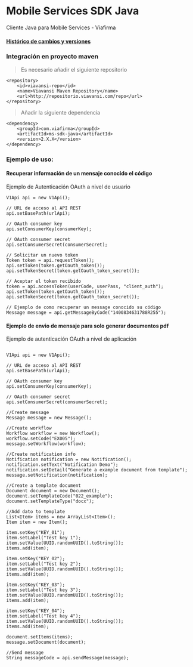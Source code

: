 Mobile Services SDK Java
==========

Cliente Java para Mobile Services - Viafirma

#### [Histórico de cambios y versiones](History.md)

### Integración en proyecto maven

> Es necesario añadir el siguiente repositorio
`````
<repository>
	<id>viavansi-repo</id>
	<name>Viavansi Maven Repository</name>
	<url>http://repositorio.viavansi.com/repo</url>
</repository>
`````
> Añadir la siguiente dependencia
`````
<dependency>
	<groupId>com.viafirma</groupId>
	<artifactId>ms-sdk-java</artifactId>
	<version>2.X.X</version>
</dependency>
`````

### Ejemplo de uso:

#### Recuperar información de un mensaje conocido el código

Ejemplo de Autenticación OAuth a nivel de usuario

````
V1Api api = new V1Api();

// URL de acceso al API REST
api.setBasePath(urlApi);

// OAuth consumer key
api.setConsumerKey(consumerKey);

// OAuth consumer secret
api.setConsumerSecret(consumerSecret);

// Solicitar un nuevo token
Token token = api.requestToken();
api.setToken(token.getOauth_token());
api.setTokenSecret(token.getOauth_token_secret());

// Aceptar el token recibido
token = api.accessToken(userCode, userPass, "client_auth");
api.setToken(token.getOauth_token());
api.setTokenSecret(token.getOauth_token_secret());

// Ejemplo de como recuperar un message conocido su código
Message message = api.getMessageByCode("1400834631788R255");
````

#### Ejemplo de envio de mensaje para solo generar documentos pdf

Ejemplo de autenticación OAuth a nivel de aplicación

````

V1Api api = new V1Api();

// URL de acceso al API REST
api.setBasePath(urlApi);

// OAuth consumer key
api.setConsumerKey(consumerKey);

// OAuth consumer secret
api.setConsumerSecret(consumerSecret);

//Create message
Message message = new Message();

//Create workflow
Workflow workflow = new Workflow();
workflow.setCode("EX005");
message.setWorkflow(workflow);

//Create notification info
Notification notification = new Notification();
notification.setText("Notification Demo");
notification.setDetail("Generate a example document from template");
message.setNotification(notification);

//Create a template document
Document document = new Document();
document.setTemplateCode("022_example");
document.setTemplateType("docx");

//Add dato to template
List<Item> items = new ArrayList<Item>();
Item item = new Item();

item.setKey("KEY_01");
item.setLabel("Test key 1");
item.setValue(UUID.randomUUID().toString());
items.add(item);

item.setKey("KEY_02");
item.setLabel("Test key 2");
item.setValue(UUID.randomUUID().toString());
items.add(item);

item.setKey("KEY_03");
item.setLabel("Test key 3");
item.setValue(UUID.randomUUID().toString());
items.add(item);

item.setKey("KEY_04");
item.setLabel("Test key 4");
item.setValue(UUID.randomUUID().toString());
items.add(item);

document.setItems(items);
message.setDocument(document);

//Send message
String messageCode = api.sendMessage(message);
````
